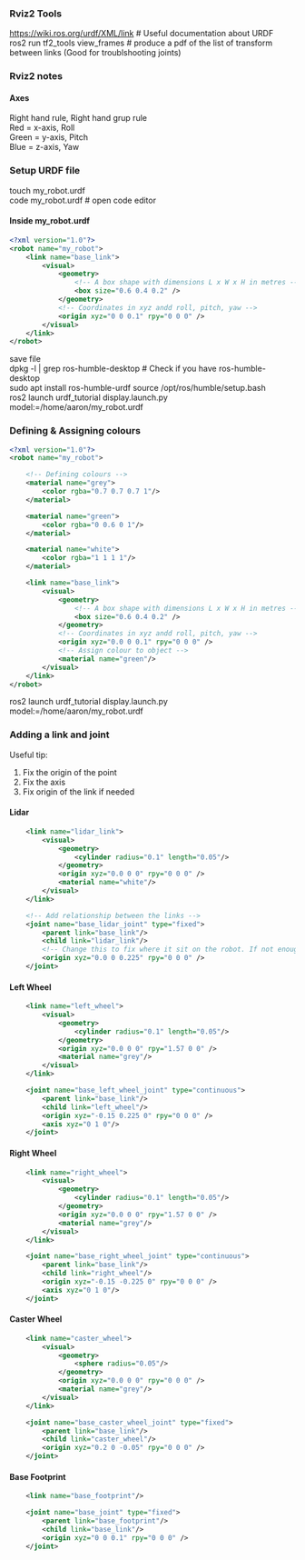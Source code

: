 ### **Rviz2 Tools**  
https://wiki.ros.org/urdf/XML/link # Useful documentation about URDF  
ros2 run tf2_tools view_frames # produce a pdf of the list of transform between links (Good for troublshooting joints)

### **Rviz2 notes**
#### **Axes**  
Right hand rule, Right hand grup rule  
Red = x-axis, Roll  
Green = y-axis, Pitch  
Blue = z-axis, Yaw  

### **Setup URDF file**
touch my_robot.urdf  
code my_robot.urdf  # open code editor  
#### **Inside my_robot.urdf**  
```xml
<?xml version="1.0"?>
<robot name="my_robot">
    <link name="base_link">
        <visual>
            <geometry>
                <!-- A box shape with dimensions L x W x H in metres -->
                <box size="0.6 0.4 0.2" /> 
            </geometry>
            <!-- Coordinates in xyz andd roll, pitch, yaw -->
            <origin xyz="0 0 0.1" rpy="0 0 0" />
        </visual>
    </link>
</robot>    
```
save file  
dpkg -l | grep ros-humble-desktop # Check if you have ros-humble-desktop  
sudo apt install ros-humble-urdf
source /opt/ros/humble/setup.bash  
ros2 launch urdf_tutorial display.launch.py model:=/home/aaron/my_robot.urdf

### **Defining & Assigning colours**
```xml
<?xml version="1.0"?>
<robot name="my_robot">

    <!-- Defining colours -->
    <material name="grey">
        <color rgba="0.7 0.7 0.7 1"/>
    </material>

    <material name="green">
        <color rgba="0 0.6 0 1"/>
    </material>

    <material name="white">
        <color rgba="1 1 1 1"/>
    </material>

    <link name="base_link">
        <visual>
            <geometry>
                <!-- A box shape with dimensions L x W x H in metres -->
                <box size="0.6 0.4 0.2" /> 
            </geometry>
            <!-- Coordinates in xyz andd roll, pitch, yaw -->
            <origin xyz="0.0 0 0.1" rpy="0 0 0" />
            <!-- Assign colour to object -->
            <material name="green"/>
        </visual>
    </link>
</robot>
```  
ros2 launch urdf_tutorial display.launch.py model:=/home/aaron/my_robot.urdf  

### **Adding a link and joint**  
Useful tip:  
1. Fix the origin of the point
2. Fix the axis
3. Fix origin of the link if needed
#### **Lidar** 
```xml
    <link name="lidar_link">
        <visual>
            <geometry>
                <cylinder radius="0.1" length="0.05"/>
            </geometry>
            <origin xyz="0.0 0 0" rpy="0 0 0" />
            <material name="white"/>
        </visual>
    </link>

    <!-- Add relationship between the links -->
    <joint name="base_lidar_joint" type="fixed">
        <parent link="base_link"/>
        <child link="lidar_link"/>
        <!-- Change this to fix where it sit on the robot. If not enough change the link origins. -->
        <origin xyz="0.0 0 0.225" rpy="0 0 0" />
    </joint>
```  
#### **Left Wheel**
```xml
    <link name="left_wheel">
        <visual>
            <geometry>
                <cylinder radius="0.1" length="0.05"/>
            </geometry>
            <origin xyz="0.0 0 0" rpy="1.57 0 0" />
            <material name="grey"/>
        </visual>
    </link>

    <joint name="base_left_wheel_joint" type="continuous">
        <parent link="base_link"/>
        <child link="left_wheel"/>
        <origin xyz="-0.15 0.225 0" rpy="0 0 0" />
        <axis xyz="0 1 0"/>
    </joint>
```
#### **Right Wheel**
```xml
    <link name="right_wheel">
        <visual>
            <geometry>
                <cylinder radius="0.1" length="0.05"/>
            </geometry>
            <origin xyz="0.0 0 0" rpy="1.57 0 0" />
            <material name="grey"/>
        </visual>
    </link>

    <joint name="base_right_wheel_joint" type="continuous">
        <parent link="base_link"/>
        <child link="right_wheel"/>
        <origin xyz="-0.15 -0.225 0" rpy="0 0 0" />
        <axis xyz="0 1 0"/>
    </joint>
```
#### **Caster Wheel**
```xml
    <link name="caster_wheel">
        <visual>
            <geometry>
                <sphere radius="0.05"/>
            </geometry>
            <origin xyz="0.0 0 0" rpy="0 0 0" />
            <material name="grey"/>
        </visual>
    </link>

    <joint name="base_caster_wheel_joint" type="fixed">
        <parent link="base_link"/>
        <child link="caster_wheel"/>
        <origin xyz="0.2 0 -0.05" rpy="0 0 0" />
    </joint>
```
#### **Base Footprint**
```xml
    <link name="base_footprint"/>

    <joint name="base_joint" type="fixed">
        <parent link="base_footprint"/>
        <child link="base_link"/>
        <origin xyz="0 0 0.1" rpy="0 0 0" />
    </joint>
```



